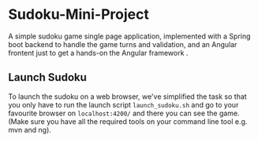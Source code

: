# Sudoku-Mini-Project
A simple sudoku game single page application, implemented with a Spring boot backend to handle the game turns and validation, and an Angular frontent just to get a hands-on the Angular framework .

## Launch Sudoku
To launch the sudoku on a web browser, we've simplified the task so that you only have to run the launch script `launch_sudoku.sh` and go to your favourite browser on `localhost:4200/` and there you can see the game. (Make sure you have all the required tools on your command line tool e.g. mvn and ng). 
